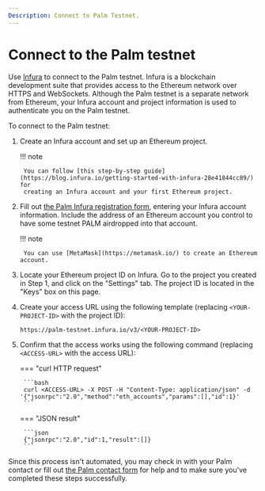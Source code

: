 ```yaml
---
Description: Connect to Palm Testnet.
---
```


# Connect to the Palm testnet

Use [Infura](https://infura.io/) to connect to the Palm testnet.
Infura is a blockchain development suite that provides access to the Ethereum network over HTTPS and WebSockets.
Although the Palm testnet is a separate network from Ethereum, your Infura account and project information is used to
authenticate you on the Palm testnet.

To connect to the Palm testnet:

1. Create an Infura account and set up an Ethereum project.

    !!! note

        You can follow [this step-by-step guide](https://blog.infura.io/getting-started-with-infura-28e41844cc89/) for
        creating an Infura account and your first Ethereum project.

2. Fill out [the Palm Infura registration form](https://docs.google.com/forms/d/e/1FAIpQLSetkTsotYiiGdMjNkJEUgUyRlWliIQ7O8YGHbrzJyfnCYnBfA/viewform),
   entering your Infura account information.
   Include the address of an Ethereum account you control to have some testnet PALM airdropped into that account.

    !!! note

        You can use [MetaMask](https://metamask.io/) to create an Ethereum account.

3. Locate your Ethereum project ID on Infura.
   Go to the project you created in Step 1, and click on the "Settings" tab.
   The project ID is located in the "Keys" box on this page.

4. Create your access URL using the following template (replacing `<YOUR-PROJECT-ID>` with the project ID):

    ```url
    https://palm-testnet.infura.io/v3/<YOUR-PROJECT-ID>
    ```

5. Confirm that the access works using the following command (replacing `<ACCESS-URL>` with the access URL):

    === "curl HTTP request"

        ```bash
        curl <ACCESS-URL> -X POST -H "Content-Type: application/json" -d '{"jsonrpc":"2.0","method":"eth_accounts","params":[],"id":1}'
        ```

    === "JSON result"

        ```json
        {"jsonrpc":"2.0","id":1,"result":[]}
        ```

Since this process isn't automated, you may check in with your Palm contact or fill out
[the Palm contact form](https://share.hsforms.com/1_sBreu7XTMWZtH9n1xTP3g2urwb) for help and to make sure you've
completed these steps successfully.
